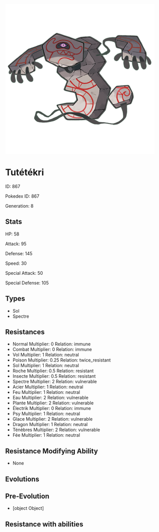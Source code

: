 ![](https://raw.githubusercontent.com/PokeAPI/sprites/master/sprites/pokemon/other/official-artwork/867.png)

# Tutétékri
ID: 867

Pokedex ID: 867

Generation: 8

## Stats

HP: 58

Attack: 95

Defense: 145

Speed: 30

Special Attack: 50

Special Defense: 105

## Types

- Sol
- Spectre
## Resistances

- Normal Multiplier: 0 Relation: immune
- Combat Multiplier: 0 Relation: immune
- Vol Multiplier: 1 Relation: neutral
- Poison Multiplier: 0.25 Relation: twice_resistant
- Sol Multiplier: 1 Relation: neutral
- Roche Multiplier: 0.5 Relation: resistant
- Insecte Multiplier: 0.5 Relation: resistant
- Spectre Multiplier: 2 Relation: vulnerable
- Acier Multiplier: 1 Relation: neutral
- Feu Multiplier: 1 Relation: neutral
- Eau Multiplier: 2 Relation: vulnerable
- Plante Multiplier: 2 Relation: vulnerable
- Électrik Multiplier: 0 Relation: immune
- Psy Multiplier: 1 Relation: neutral
- Glace Multiplier: 2 Relation: vulnerable
- Dragon Multiplier: 1 Relation: neutral
- Ténèbres Multiplier: 2 Relation: vulnerable
- Fée Multiplier: 1 Relation: neutral
## Resistance Modifying Ability

- None

## Evolutions

## Pre-Evolution

- [object Object]

## Resistance with abilities
